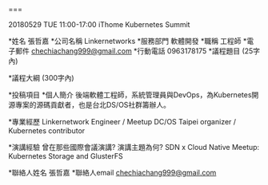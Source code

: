 ===

20180529 TUE 11:00-17:00
iThome Kubernetes Summit 

*姓名 
張哲嘉
*公司名稱 
Linkernetworks
*服務部門 
軟體開發
*職稱 
工程師
*電子郵件 
chechiachang999@gmail.com
*行動電話 
0963178175
*議程題目 (25字內)



*議程大綱 (300字內)

 
*投稿項目 
*個人簡介
後端軟體工程師，系統管理員與DevOps，為Kubernetes開源專案的源碼貢獻者，也是台北DS/OS社群籌辦人。

*專業經歷
Linkernetwork Engineer / Meetup DC/OS Taipei organizer / Kubernetes contributor 
 
*演講經驗 
曾在那些國際會議演講? 演講主題為何?
SDN x Cloud Native Meetup: Kubernetes Storage and GlusterFS
 
*聯絡人姓名 
張哲嘉
*聯絡人email 
chechiachang999@gmail.com

